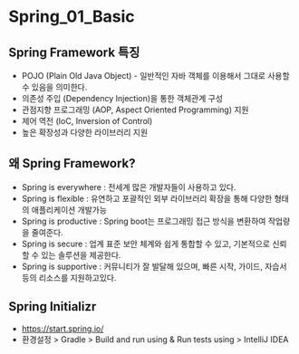 # Spring_01_Basic



## Spring Framework 특징

- POJO (Plain Old Java Object) - 일반적인 자바 객체를 이용해서 그대로 사용할 수 있음을 의미한다.
- 의존성 주입 (Dependency Injection)을 통한 객체관계 구성
- 관점지향 프로그래밍 (AOP, Aspect Oriented Programming) 지원
- 제어 역전 (IoC, Inversion of Control)
- 높은 확장성과 다양한 라이브러리 지원



## 왜 Spring Framework?

- Spring is everywhere : 전세계 많은 개발자들이 사용하고 있다.
- Spring is flexible : 유연하고 포괄적인 외부 라이브러리 확장을 통해 다양한 형태의 애플리케이션 개발가능
- Spring is productive : Spring boot는 프로그래밍 접근 방식을 변환하여 작업량을 줄여준다.
- Spring is secure : 업계 표준 보안 체계와 쉽게 통합할 수 있고, 기본적으로 신뢰할 수 있는 솔루션을 제공한다.
- Spring is supportive : 커뮤니티가 잘 발달해 있으며, 빠른 시작, 가이드, 자습서 등의 리소스를 지원하고있다.



## Spring Initializr
- https://start.spring.io/
- 환경설정 > Gradle > Build and run using & Run tests using > IntelliJ IDEA